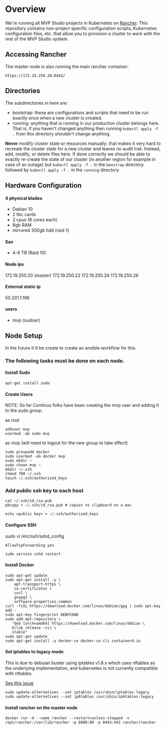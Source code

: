 # Overview

We're running all MVP Studio projects in Kubernetes on [Rancher](https://rancher.com/docs/rancher/v2.x/en/overview/). This
repository contains non-project specific configuration scripts, Kubernetes configuration files, etc. that allow you to
provision a cluster to work with the rest of the MVP Studio system.

## Accessing Rancher

The master node is also running the main rancher container:
```
https://172.19.250.20:8443/
```

## Directories

The subdirectories in here are:

* bootstrap: these are configurations and scripts that need to be run exactly once when a new cluster is created.
* running: anything that is running in our production cluster belongs here. That is, if you haven't changed anything
  then running `kubectl apply -f .` from this directory shouldn't change anything.

**Never** modify cluster state or resources manually: that makes it very hard to recreate the cluster state for a new
cluster and leaves no audit trail. Instead, add, modify, or delete files here. If done correctly we should be able to
exactly re-create the state of our cluster (in another region for example in case of an outage) but `kubectl apply -f .`
in the `boostrap` directory followed by `kubectl apply -f .` in the `running` directory.


## Hardware Configuration

#### 4 physical blades
- Debian 10
- 2 Nic cards 
- 2 cpus (8 cores each)
- 8gb RAM
- mirrored 300gb hdd (raid 1)


#### San
- 4-6 TB (Raid 10)


#### Node ips
172.19.250.20 (master)
172.19.250.22
172.19.250.24
172.19.250.26

#### External static ip
50.201.1.196

#### users
- mvp (sudoer)


## Node Setup

In the future it'd be create to create an ansible workflow for this.


### The following tasks must be done on each node. 

#### Install Sudo

```
apt-get install sudo
```

#### Create Users

NOTE: So far Continuu folks have been creating the mvp user and adding it to the sudo group.

as root
```
adduser mvp
usermod -aG sudo mvp
```

as mvp (will need to logout for the new group to take effect)
```
sudo groupadd docker
sudo usermod -aG docker mvp
sudo mkdir ~
sudo chown mvp ~
mkdir ~/.ssh
chmod 700 ~/.ssh
touch ~/.ssh/authorized_keys
```

### Add public ssh key to each host

```
cat ~/.ssh/id_rsa.pub
pbcopy < ~/.ssh/id_rsa.pub # copies to clipboard on a mac
```
```
echo <public key> > ~/.ssh/authorized_keys
```

#### Configure SSH

sudo vi /etc/ssh/sshd_config
```
AllowTcpForwarding yes
```

```
sudo service sshd restart
```

#### Install Docker
```
sudo apt-get update
sudo apt-get install -y \
    apt-transport-https \
    ca-certificates \
    curl \
    gnupg2 \
    software-properties-common
curl -fsSL https://download.docker.com/linux/debian/gpg | sudo apt-key add -
sudo apt-key fingerprint 0EBFCD88
sudo add-apt-repository \
   "deb [arch=amd64] https://download.docker.com/linux/debian \
   $(lsb_release -cs) \
   stable"
sudo apt-get update
sudo apt-get install -y docker-ce docker-ce-cli containerd.io
```

#### Set iptables to legacy mode

This is due to debuian buster using iptables v1.8.x which uses nftables as the underlying implementation, and kubernetes is not currently compatible with nftables.

[See this issue](https://github.com/kubernetes/kubernetes/issues/71305)

```
sudo update-alternatives --set iptables /usr/sbin/iptables-legacy
sudo update-alternatives --set ip6tables /usr/sbin/ip6tables-legacy
```

#### Install rancher on the master node

```
docker run -d --name rancher --restart=unless-stopped -v /opt/rancher:/var/lib/rancher -p 8080:80 -p 8443:443 rancher/rancher
```
